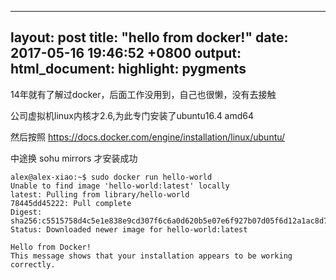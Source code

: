 
---
layout: post
title:  "hello from docker!"
date:   2017-05-16 19:46:52 +0800
output:
  html_document:
      highlight: pygments
---

14年就有了解过docker，后面工作没用到，自己也很懒，没有去接触

公司虚拟机linux内核才2.6,为此专门安装了ubuntu16.4 amd64

然后按照 https://docs.docker.com/engine/installation/linux/ubuntu/


中途换 sohu mirrors 才安装成功

```{r, engine='sh', eval = FALSE}
alex@alex-xiao:~$ sudo docker run hello-world
Unable to find image 'hello-world:latest' locally
latest: Pulling from library/hello-world
78445dd45222: Pull complete 
Digest: sha256:c5515758d4c5e1e838e9cd307f6c6a0d620b5e07e6f927b07d05f6d12a1ac8d7
Status: Downloaded newer image for hello-world:latest

Hello from Docker!
This message shows that your installation appears to be working correctly.
```
